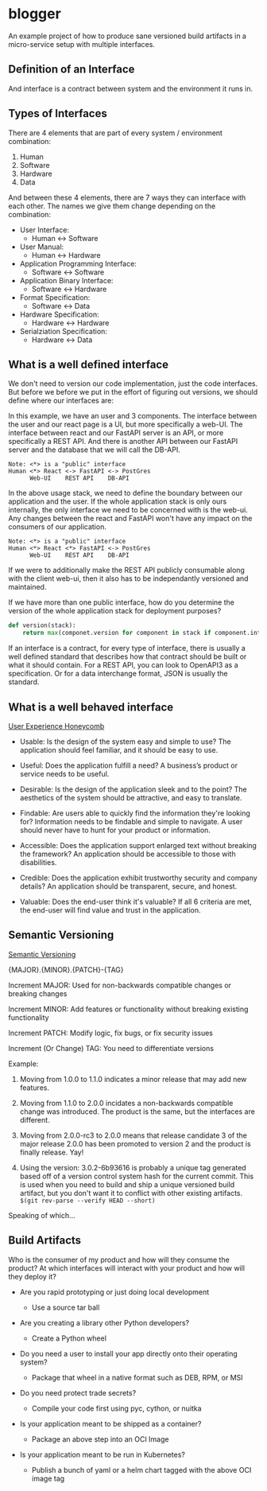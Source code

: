 # blogger

An example project of how to produce sane versioned build artifacts in a micro-service setup with multiple interfaces.

## Definition of an Interface

And interface is a contract between system and the environment it runs in.

## Types of Interfaces

There are 4 elements that are part of every system / environment combination:

1. Human
2. Software
3. Hardware
4. Data

And between these 4 elements, there are 7 ways they can interface with each other. The names we give them change depending on the combination:

* User Interface:
    * Human <-> Software
* User Manual:
    * Human <-> Hardware
* Application Programming Interface:
    * Software <-> Software
* Application Binary Interface:
    * Software <-> Hardware
* Format Specification:
    * Software <-> Data
* Hardware Specification:
    * Hardware <-> Hardware
* Serialziation Specification:
    * Hardware <-> Data

## What is a well defined interface

We don't need to version our code implementation, just the code interfaces. But before we before we put in the effort of figuring out versions, we should define where our interfaces are:

In this example, we have an user and 3 components. The interface between the user and our react page is a UI, but more specifically a web-UI. The interface between react and our FastAPI server is an API, or more specifically a REST API. And there is another API between our FastAPI server and the database that we will call the DB-API.

```
Note: <*> is a "public" interface
Human <*> React <-> FastAPI <-> PostGres
      Web-UI    REST API    DB-API
```

In the above usage stack, we need to define the boundary between our application and the user. If the whole application stack is only ours internally, the only interface we need to be concerned with is the web-ui. Any changes between the react and FastAPI won't have any impact on the consumers of our application.

```
Note: <*> is a "public" interface
Human <*> React <*> FastAPI <-> PostGres
      Web-UI    REST API    DB-API
```

If we were to additionally make the REST API publicly consumable along with the client web-ui, then it also has to be independantly versioned and maintained.

If we have more than one public interface, how do you determine the version of the whole application stack for deployment purposes?

```python
def version(stack):
    return max(componet.version for component in stack if component.interface is public)
```

If an interface is a contract, for every type of interface, there is usually a well defined standard that describes how that contract should be built or what it should contain. For a REST API, you can look to OpenAPI3 as a specification. Or for a data interchange format, JSON is usually the standard.
## What is a well behaved interface

[User Experience Honeycomb](https://www.usability.gov/what-and-why/user-experience.html)

- Usable: Is the design of the system easy and simple to use? The application should feel familiar, and it should be easy to use.

- Useful: Does the application fulfill a need? A business’s product or service needs to be useful.

- Desirable: Is the design of the application sleek and to the point? The aesthetics of the system should be attractive, and easy to translate.

- Findable: Are users able to quickly find the information they're looking for? Information needs to be findable and simple to navigate. A user should never have to hunt for your product or information.

- Accessible: Does the application support enlarged text without breaking the framework? An application should be accessible to those with disabilities.

- Credible: Does the application exhibit trustworthy security and company details? An application should be transparent, secure, and honest.

- Valuable: Does the end-user think it's valuable? If all 6 criteria are met, the end-user will find value and trust in the application.

## Semantic Versioning

[Semantic Versioning](https://semver.org/)

{MAJOR}.{MINOR}.{PATCH}-{TAG}

Increment MAJOR: Used for non-backwards compatible changes or breaking changes

Increment MINOR: Add features or functionality without breaking existing functionality

Increment PATCH: Modify logic, fix bugs, or fix security issues

Increment (Or Change) TAG: You need to differentiate versions

Example:

1. Moving from 1.0.0 to 1.1.0 indicates a minor release that may add new features.

2. Moving from 1.1.0 to 2.0.0 incidates a non-backwards compatible change was introduced. The product is the same, but the interfaces are different.

3. Moving from 2.0.0-rc3 to 2.0.0 means that release candidate 3 of the major release 2.0.0 has been promoted to version 2 and the product is finally release. Yay!

4. Using the version: 3.0.2-6b93616 is probably a unique tag generated based off of a version control system hash for the current commit. This is used when you need to build and ship a unique versioned build artifact, but you don't want it to conflict with other existing artifacts. `$(git rev-parse --verify HEAD --short)`

Speaking of which...

## Build Artifacts

Who is the consumer of my product and how will they consume the product? At which interfaces will interact with your product and how will they deploy it?

- Are you rapid prototyping or just doing local development
    - Use a source tar ball

- Are you creating a library other Python developers?
    - Create a Python wheel

- Do you need a user to install your app directly onto their operating system?
    - Package that wheel in a native format such as DEB, RPM, or MSI

- Do you need protect trade secrets?
    - Compile your code first using pyc, cython, or nuitka

- Is your application meant to be shipped as a container?
    - Package an above step into an OCI Image

- Is your application meant to be run in Kubernetes?
    - Publish a bunch of yaml or a helm chart tagged with the above OCI image tag
